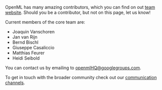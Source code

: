 OpenML has many amazing contributors, which you can find on out [team website](https://www.openml.org/contact). Should you be a contributor, but not on this page, let us know!

Current members of the core team are:

* Joaquin Vanschoren
* Jan van Rijn
* Bernd Bischl
* Giuseppe Casaliccio
* Matthias Feurer
* Heidi Seibold

You can contact us by emailing to openmlHQ@googlegroups.com.

To get in touch with the broader community check out our [communication channels](Communication-Channels).
